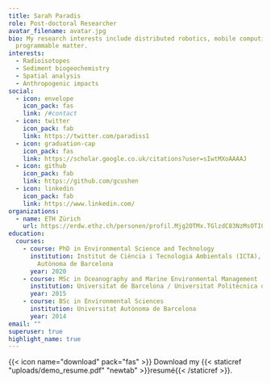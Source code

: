 ```yaml
---
title: Sarah Paradis
role: Post-doctoral Researcher
avatar_filename: avatar.jpg
bio: My research interests include distributed robotics, mobile computing and
  programmable matter.
interests:
  - Radioisotopes
  - Sediment biogeochemistry
  - Spatial analysis
  - Anthropogenic impacts
social:
  - icon: envelope
    icon_pack: fas
    link: /#contact
  - icon: twitter
    icon_pack: fab
    link: https://twitter.com/paradiss1
  - icon: graduation-cap
    icon_pack: fas
    link: https://scholar.google.co.uk/citations?user=sIwtMXoAAAAJ
  - icon: github
    icon_pack: fab
    link: https://github.com/gcushen
  - icon: linkedin
    icon_pack: fab
    link: https://www.linkedin.com/
organizations:
  - name: ETH Zürich
    url: https://erdw.ethz.ch/personen/profil.Mjg2OTMx.TGlzdC83NzMsOTI0MjA1OTI2.html
education:
  courses:
    - course: PhD in Environmental Science and Technology
      institution: Institut de Ciència i Tecnologia Ambientals (ICTA), Universitat
        Autònoma de Barcelona
      year: 2020
    - course: MSc in Oceanography and Marine Environmental Management
      institution: Universitat de Barcelona / Universitat Politècnica de Catalunya
      year: 2015
    - course: BSc in Environmental Sciences
      institution: Universitat Autònoma de Barcelona
      year: 2014
email: ""
superuser: true
highlight_name: true
---
```



{{< icon name="download" pack="fas" >}} Download my {{< staticref "uploads/demo_resume.pdf" "newtab" >}}resumé{{< /staticref >}}.